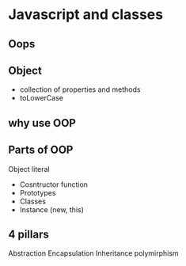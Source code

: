 # Javascript and classes

## Oops

## Object 

- collection of properties and methods
- toLowerCase

## why use OOP

## Parts of OOP
Object literal


- Cosntructor function
- Prototypes
- Classes
- Instance (new, this)

## 4 pillars
Abstraction
Encapsulation
Inheritance
polymirphism
